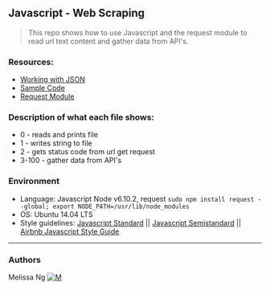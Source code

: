 ## Javascript - Web Scraping
> This repo shows how to use Javascript and the request module to read url text content and gather data from API's.

### Resources:
* [Working with JSON](https://developer.mozilla.org/en-US/docs/Learn/JavaScript/Objects/JSON)
* [Sample Code](https://medium.com/@vietkieutie/the-workflow-of-accessing-the-attributes-of-a-simply-created-json-object-82a5b33e2319)
* [Request Module](https://github.com/request/request)

### Description of what each file shows:
* 0 - reads and prints file
* 1 - writes string to file
* 2 - gets status code from url get request
* 3-100 - gather data from API's

### Environment
* Language: Javascript Node v6.10.2, request ```sudo npm install request --global; export NODE_PATH=/usr/lib/node_modules```
* OS: Ubuntu 14.04 LTS
* Style guidelines: [Javascript Standard](https://standardjs.com/rules.html) || [Javascript Semistandard](https://github.com/Flet/semistandard) || [Airbnb Javascript Style Guide](https://github.com/airbnb/javascript)

---
### Authors
Melissa Ng [![M](https://upload.wikimedia.org/wikipedia/fr/thumb/c/c8/Twitter_Bird.svg/30px-Twitter_Bird.svg.png)](https://twitter.com/MelissaNg__)
